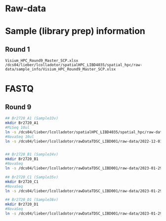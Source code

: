 # Raw-data

# Sample (library prep) information

## Round 1

`Visium_HPC_Round9_Master_SCP.xlsx`
`/dcs04/lieber/lcolladotor/spatialHPC_LIBD4035/spatial_hpc/raw-data/sample_info/Visium_HPC_Round9_Master_SCP.xlsx`

# FASTQ

## Round 9

```bash
## Br2720_A1 (Sample33v)
mkdir Br2720_A1 
#MiSeq 10ul
ln -s /dcs04/lieber/lcolladotor/spatialHPC_LIBD4035/spatial_hpc/raw-data/FASTQ/2022-10-12_MiSeq_SCP_visium/V12F14-051_A1/10v/33-10v_S1_L00* Br2720_A1/
#NovaSeq 10ul
ln -s /dcs04/lieber/lcolladotor/rawDataTDSC_LIBD001/raw-data/2022-12-01_SBac102722/33-10v_S24_L00* Br2720_A1/ 


## Br2720_B1 (Sample34v)
mkdir Br2720_B1
#NovaSeq
ln -s /dcs04/lieber/lcolladotor/rawDataTDSC_LIBD001/raw-data/2023-01-29_SPag010323/34v-scp_S7_L00* Br2720_B1/

## Br2720_C1 (Sample35v)
mkdir Br2720_C1
#NovaSeq
ln -s /dcs04/lieber/lcolladotor/rawDataTDSC_LIBD001/raw-data/2023-01-29_SPag010323/35v-scp_S8_L00* Br2720_C1/

## Br2720_D1 (Sample36v)
mkdir Br2720_D1
#NovaSeq
ln -s /dcs04/lieber/lcolladotor/rawDataTDSC_LIBD001/raw-data/2023-01-29_SPag010323/36v-scp_S9_L00* Br2720_D1/

```
